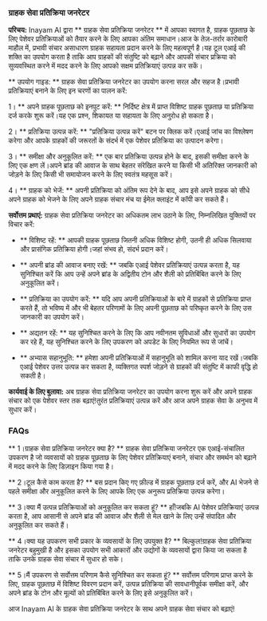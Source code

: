 ### ग्राहक सेवा प्रतिक्रिया जनरेटर

**परिचय:**
Inayam AI द्वारा ** ग्राहक सेवा प्रतिक्रिया जनरेटर ** में आपका स्वागत है, ग्राहक पूछताछ के लिए पेशेवर प्रतिक्रियाओं को तैयार करने के लिए आपका अंतिम समाधान।आज के तेज़-तर्रार कारोबारी माहौल में, प्रभावी संचार असाधारण ग्राहक सहायता प्रदान करने के लिए महत्वपूर्ण है।यह टूल एआई की शक्ति का उपयोग करता है ताकि आप ग्राहकों की संतुष्टि को बढ़ाने और आपकी संचार प्रक्रिया को सुव्यवस्थित करने में मदद करने के लिए आपको सक्षम प्रतिक्रियाएं उत्पन्न कर सकें।

** उपयोग गाइड: **
ग्राहक सेवा प्रतिक्रिया जनरेटर का उपयोग करना सरल और सहज है।प्रभावी प्रतिक्रियाएं बनाने के लिए इन चरणों का पालन करें:

1। ** अपने ग्राहक पूछताछ को इनपुट करें: ** निर्दिष्ट क्षेत्र में प्राप्त विशिष्ट ग्राहक पूछताछ या प्रतिक्रिया दर्ज करके शुरू करें।यह एक प्रश्न, शिकायत या सहायता के लिए अनुरोध हो सकता है।

2। ** प्रतिक्रिया उत्पन्न करें: ** "प्रतिक्रिया उत्पन्न करें" बटन पर क्लिक करें।एआई जांच का विश्लेषण करेगा और आपके ग्राहकों की जरूरतों के संदर्भ में एक पेशेवर प्रतिक्रिया का उत्पादन करेगा।

3। ** समीक्षा और अनुकूलित करें: ** एक बार प्रतिक्रिया उत्पन्न होने के बाद, इसकी समीक्षा करने के लिए एक क्षण लें।अपने ब्रांड की आवाज के साथ बेहतर संरेखित करने या किसी भी अतिरिक्त जानकारी को जोड़ने के लिए किसी भी समायोजन करने के लिए स्वतंत्र महसूस करें।

4। ** ग्राहक को भेजें: ** अपनी प्रतिक्रिया को अंतिम रूप देने के बाद, आप इसे अपने ग्राहक को सीधे अपने ग्राहक को भेजने के लिए अपने ग्राहक संचार मंच या ईमेल क्लाइंट में कॉपी कर सकते हैं।

**सर्वोत्तम प्रथाएं:**
ग्राहक सेवा प्रतिक्रिया जनरेटर का अधिकतम लाभ उठाने के लिए, निम्नलिखित युक्तियों पर विचार करें:

- ** विशिष्ट रहें: ** आपकी ग्राहक पूछताछ जितनी अधिक विशिष्ट होगी, उतनी ही अधिक सिलवाया और प्रासंगिक प्रतिक्रिया होगी।जहां संभव हो, संदर्भ प्रदान करें।

- ** अपनी ब्रांड की आवाज बनाए रखें: ** जबकि एआई पेशेवर प्रतिक्रियाएं उत्पन्न करता है, यह सुनिश्चित करें कि आप उन्हें अपने ब्रांड के अद्वितीय टोन और शैली को प्रतिबिंबित करने के लिए अनुकूलित करें।

- ** प्रतिक्रिया का उपयोग करें: ** यदि आप अपनी प्रतिक्रियाओं के बारे में ग्राहकों से प्रतिक्रिया प्राप्त करते हैं, तो भविष्य में और भी बेहतर परिणामों के लिए अपनी पूछताछ को परिष्कृत करने के लिए उस जानकारी का उपयोग करें।

- ** अद्यतन रहें: ** यह सुनिश्चित करने के लिए कि आप नवीनतम सुविधाओं और सुधारों का उपयोग कर रहे हैं, यह सुनिश्चित करने के लिए उपकरण को अपडेट के लिए नियमित रूप से जांचें।

- ** अभ्यास सहानुभूति: ** हमेशा अपनी प्रतिक्रियाओं में सहानुभूति को शामिल करना याद रखें।जबकि एआई पेशेवर उत्तर उत्पन्न कर सकता है, व्यक्तिगत स्पर्श जोड़ने से ग्राहकों की संतुष्टि में काफी वृद्धि हो सकती है।

**कार्यवाई के लिए बुलावा:**
अब ग्राहक सेवा प्रतिक्रिया जनरेटर का उपयोग करना शुरू करें और अपने ग्राहक संचार को एक पेशेवर स्तर तक बढ़ाएं!तुरंत प्रतिक्रियाएं उत्पन्न करें और आज अपने ग्राहक सेवा के अनुभव में सुधार करें।

### FAQs

** 1।ग्राहक सेवा प्रतिक्रिया जनरेटर क्या है? **
ग्राहक सेवा प्रतिक्रिया जनरेटर एक एआई-संचालित उपकरण है जो व्यवसायों को ग्राहक पूछताछ के लिए पेशेवर प्रतिक्रियाएं बनाने, संचार और समर्थन को बढ़ाने में मदद करने के लिए डिज़ाइन किया गया है।

** 2।टूल कैसे काम करता है? **
बस प्रदान किए गए फ़ील्ड में ग्राहक पूछताछ दर्ज करें, और AI भेजने से पहले समीक्षा और अनुकूलित करने के लिए आपके लिए एक अनुरूप प्रतिक्रिया उत्पन्न करेगा।

** 3।क्या मैं उत्पन्न प्रतिक्रियाओं को अनुकूलित कर सकता हूं? **
हाँ!जबकि AI पेशेवर प्रतिक्रियाएं उत्पन्न करता है, आप आसानी से अपने ब्रांड की आवाज और शैली से मेल खाने के लिए उन्हें संपादित और अनुकूलित कर सकते हैं।

** 4।क्या यह उपकरण सभी प्रकार के व्यवसायों के लिए उपयुक्त है? **
बिल्कुल!ग्राहक सेवा प्रतिक्रिया जनरेटर बहुमुखी है और इसका उपयोग सभी आकारों और उद्योगों के व्यवसायों द्वारा किया जा सकता है ताकि उनके ग्राहक सेवा संचार में सुधार हो सके।

** 5।मैं उपकरण से सर्वोत्तम परिणाम कैसे सुनिश्चित कर सकता हूं? **
सर्वोत्तम परिणाम प्राप्त करने के लिए, ग्राहक पूछताछ में विशिष्ट विवरण प्रदान करें, उत्पन्न प्रतिक्रिया की सावधानीपूर्वक समीक्षा करें, और अपने ब्रांड के टोन और मूल्यों को प्रतिबिंबित करने के लिए इसे अनुकूलित करें।

आज Inayam AI के ग्राहक सेवा प्रतिक्रिया जनरेटर के साथ अपने ग्राहक सेवा संचार को बढ़ाएं!